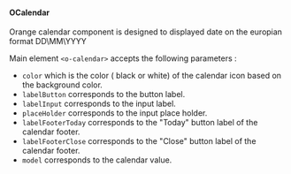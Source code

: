 #### OCalendar

Orange calendar component is designed to displayed date on the europian format DD\MM\YYYY

Main element `<o-calendar>` accepts the following parameters :

* `color` which is the color ( black or white) of the calendar icon based on the background color.
* `labelButton` corresponds to the button label.
* `labelInput` corresponds to the input label.
* `placeHolder` corresponds to the input place holder.
* `labelFooterToday` corresponds to the "Today" button label of the calendar footer.
* `labelFooterClose` corresponds to the "Close" button label of the calendar footer.
* `model` corresponds to the calendar value.